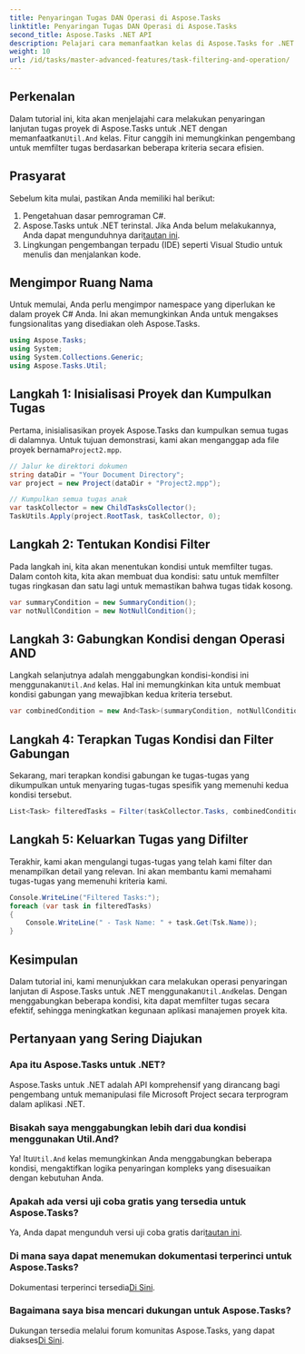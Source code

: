 ```yaml
---
title: Penyaringan Tugas DAN Operasi di Aspose.Tasks
linktitle: Penyaringan Tugas DAN Operasi di Aspose.Tasks
second_title: Aspose.Tasks .NET API
description: Pelajari cara memanfaatkan kelas di Aspose.Tasks for .NET untuk memfilter tugas proyek berdasarkan beberapa kondisi. Dengan menggabungkan kriteria seperti tugas ringkasan dan atribut bukan nol.
weight: 10
url: /id/tasks/master-advanced-features/task-filtering-and-operation/
---
```

## Perkenalan

Dalam tutorial ini, kita akan menjelajahi cara melakukan penyaringan lanjutan tugas proyek di Aspose.Tasks untuk .NET dengan memanfaatkan`Util.And` kelas. Fitur canggih ini memungkinkan pengembang untuk memfilter tugas berdasarkan beberapa kriteria secara efisien.

## Prasyarat

Sebelum kita mulai, pastikan Anda memiliki hal berikut:

1. Pengetahuan dasar pemrograman C#.
2.  Aspose.Tasks untuk .NET terinstal. Jika Anda belum melakukannya, Anda dapat mengunduhnya dari[tautan ini](https://releases.aspose.com/tasks/net/).
3. Lingkungan pengembangan terpadu (IDE) seperti Visual Studio untuk menulis dan menjalankan kode.

## Mengimpor Ruang Nama

Untuk memulai, Anda perlu mengimpor namespace yang diperlukan ke dalam proyek C# Anda. Ini akan memungkinkan Anda untuk mengakses fungsionalitas yang disediakan oleh Aspose.Tasks.

```csharp
using Aspose.Tasks;
using System;
using System.Collections.Generic;
using Aspose.Tasks.Util;

```

## Langkah 1: Inisialisasi Proyek dan Kumpulkan Tugas

 Pertama, inisialisasikan proyek Aspose.Tasks dan kumpulkan semua tugas di dalamnya. Untuk tujuan demonstrasi, kami akan menganggap ada file proyek bernama`Project2.mpp`.

```csharp
// Jalur ke direktori dokumen
string dataDir = "Your Document Directory";
var project = new Project(dataDir + "Project2.mpp");

// Kumpulkan semua tugas anak
var taskCollector = new ChildTasksCollector();
TaskUtils.Apply(project.RootTask, taskCollector, 0);
```

## Langkah 2: Tentukan Kondisi Filter

Pada langkah ini, kita akan menentukan kondisi untuk memfilter tugas. Dalam contoh kita, kita akan membuat dua kondisi: satu untuk memfilter tugas ringkasan dan satu lagi untuk memastikan bahwa tugas tidak kosong.

```csharp
var summaryCondition = new SummaryCondition();
var notNullCondition = new NotNullCondition();
```

## Langkah 3: Gabungkan Kondisi dengan Operasi AND

 Langkah selanjutnya adalah menggabungkan kondisi-kondisi ini menggunakan`Util.And` kelas. Hal ini memungkinkan kita untuk membuat kondisi gabungan yang mewajibkan kedua kriteria tersebut.

```csharp
var combinedCondition = new And<Task>(summaryCondition, notNullCondition);
```

## Langkah 4: Terapkan Tugas Kondisi dan Filter Gabungan

Sekarang, mari terapkan kondisi gabungan ke tugas-tugas yang dikumpulkan untuk menyaring tugas-tugas spesifik yang memenuhi kedua kondisi tersebut.

```csharp
List<Task> filteredTasks = Filter(taskCollector.Tasks, combinedCondition);
```

## Langkah 5: Keluarkan Tugas yang Difilter

Terakhir, kami akan mengulangi tugas-tugas yang telah kami filter dan menampilkan detail yang relevan. Ini akan membantu kami memahami tugas-tugas yang memenuhi kriteria kami.

```csharp
Console.WriteLine("Filtered Tasks:");
foreach (var task in filteredTasks)
{
    Console.WriteLine(" - Task Name: " + task.Get(Tsk.Name));
}
```

## Kesimpulan

 Dalam tutorial ini, kami menunjukkan cara melakukan operasi penyaringan lanjutan di Aspose.Tasks untuk .NET menggunakan`Util.And`kelas. Dengan menggabungkan beberapa kondisi, kita dapat memfilter tugas secara efektif, sehingga meningkatkan kegunaan aplikasi manajemen proyek kita.

## Pertanyaan yang Sering Diajukan

### Apa itu Aspose.Tasks untuk .NET?

Aspose.Tasks untuk .NET adalah API komprehensif yang dirancang bagi pengembang untuk memanipulasi file Microsoft Project secara terprogram dalam aplikasi .NET.

### Bisakah saya menggabungkan lebih dari dua kondisi menggunakan Util.And?

 Ya! Itu`Util.And` kelas memungkinkan Anda menggabungkan beberapa kondisi, mengaktifkan logika penyaringan kompleks yang disesuaikan dengan kebutuhan Anda.

### Apakah ada versi uji coba gratis yang tersedia untuk Aspose.Tasks?

 Ya, Anda dapat mengunduh versi uji coba gratis dari[tautan ini](https://releases.aspose.com/).

### Di mana saya dapat menemukan dokumentasi terperinci untuk Aspose.Tasks?

 Dokumentasi terperinci tersedia[Di Sini](https://reference.aspose.com/tasks/net/).

### Bagaimana saya bisa mencari dukungan untuk Aspose.Tasks?

 Dukungan tersedia melalui forum komunitas Aspose.Tasks, yang dapat diakses[Di Sini](https://forum.aspose.com/c/tasks/15).